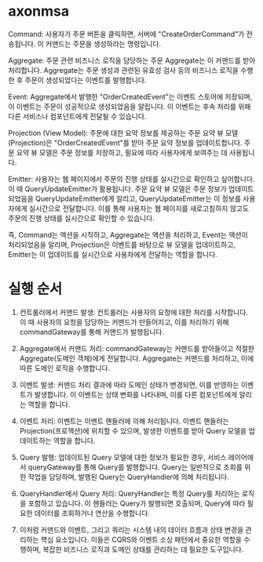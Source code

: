 # axonmsa

Command: 사용자가 주문 버튼을 클릭하면, 서버에 "CreateOrderCommand"가 전송됩니다. 이 커맨드는 주문을 생성하라는 명령입니다.

Aggregate: 주문 관련 비즈니스 로직을 담당하는 주문 Aggregate는 이 커맨드를 받아 처리합니다. Aggregate는 주문 생성과 관련된 유효성 검사 등의 비즈니스 로직을 수행한 후 주문이 생성되었다는 이벤트를 발행합니다.

Event: Aggregate에서 발행한 "OrderCreatedEvent"는 이벤트 스토어에 저장되며, 이 이벤트는 주문이 성공적으로 생성되었음을 알립니다. 이 이벤트는 후속 처리를 위해 다른 서비스나 컴포넌트에게 전달될 수 있습니다.

Projection (View Model): 주문에 대한 요약 정보를 제공하는 주문 요약 뷰 모델 (Projection)은 "OrderCreatedEvent"를 받아 주문 요약 정보를 업데이트합니다. 주문 요약 뷰 모델은 주문 정보를 저장하고, 필요에 따라 사용자에게 보여주는 데 사용됩니다.

Emitter: 사용자는 웹 페이지에서 주문의 진행 상태를 실시간으로 확인하고 싶어합니다. 이 때 QueryUpdateEmitter가 활용됩니다. 주문 요약 뷰 모델은 주문 정보가 업데이트되었음을 QueryUpdateEmitter에게 알리고, QueryUpdateEmitter는 이 정보를 사용자에게 실시간으로 전달합니다. 이를 통해 사용자는 웹 페이지를 새로고침하지 않고도 주문의 진행 상태를 실시간으로 확인할 수 있습니다.

즉, Command는 액션을 시작하고, Aggregate는 액션을 처리하고, Event는 액션이 처리되었음을 알리며, Projection은 이벤트를 바탕으로 뷰 모델을 업데이트하고, Emitter는 이 업데이트를 실시간으로 사용자에게 전달하는 역할을 합니다.





# 실행 순서

1. 컨트롤러에서 커맨드 발생: 컨트롤러는 사용자의 요청에 대한 처리를 시작합니다. 이 때 사용자의 요청을 담당하는 커맨드가 만들어지고, 이를 처리하기 위해 commandGateway를 통해 커맨드가 발행됩니다.

2. Aggregate에서 커맨드 처리: commandGateway는 커맨드를 받아들이고 적절한 Aggregate(도메인 객체)에게 전달합니다. Aggregate는 커맨드를 처리하고, 이에 따른 도메인 로직을 수행합니다.

3. 이벤트 발생: 커맨드 처리 결과에 따라 도메인 상태가 변경되면, 이를 반영하는 이벤트가 발생합니다. 이 이벤트는 상태 변화를 나타내며, 이를 다른 컴포넌트에게 알리는 역할을 합니다.

4. 이벤트 처리: 이벤트는 이벤트 핸들러에 의해 처리됩니다. 이벤트 핸들러는 Projection(프로젝션)에 위치할 수 있으며, 발생한 이벤트를 받아 Query 모델을 업데이트하는 역할을 합니다.

5. Query 발행: 업데이트된 Query 모델에 대한 정보가 필요한 경우, 서비스 레이어에서 queryGateway를 통해 Query를 발행합니다. Query는 일반적으로 조회를 위한 작업을 담당하며, 발행된 Query는 QueryHandler에 의해 처리됩니다.

6. QueryHandler에서 Query 처리: QueryHandler는 특정 Query를 처리하는 로직을 포함하고 있습니다. 이 핸들러는 Query가 발행되면 호출되며, Query에 따라 필요한 데이터를 조회하거나 연산을 수행합니다.

7. 이처럼 커맨드와 이벤트, 그리고 쿼리는 시스템 내의 데이터 흐름과 상태 변경을 관리하는 핵심 요소입니다. 이들은 CQRS와 이벤트 소싱 패턴에서 중요한 역할을 수행하며, 복잡한 비즈니스 로직과 도메인 상태를 관리하는 데 필요한 도구입니다.
